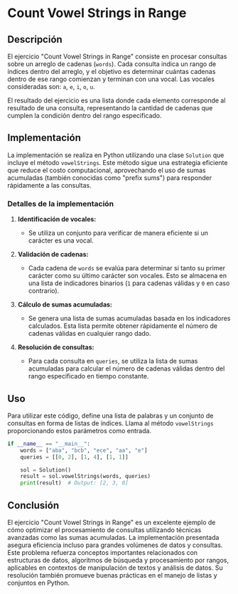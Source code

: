 # Count Vowel Strings in Range

## Descripción

El ejercicio "Count Vowel Strings in Range" consiste en procesar consultas sobre un arreglo de cadenas (`words`). Cada consulta indica un rango de índices dentro del arreglo, y el objetivo es determinar cuántas cadenas dentro de ese rango comienzan y terminan con una vocal. Las vocales consideradas son: `a`, `e`, `i`, `o`, `u`.

El resultado del ejercicio es una lista donde cada elemento corresponde al resultado de una consulta, representando la cantidad de cadenas que cumplen la condición dentro del rango especificado.

## Implementación

La implementación se realiza en Python utilizando una clase `Solution` que incluye el método `vowelStrings`. Este método sigue una estrategia eficiente que reduce el costo computacional, aprovechando el uso de sumas acumuladas (también conocidas como "prefix sums") para responder rápidamente a las consultas.

### Detalles de la implementación

1. **Identificación de vocales:**
   - Se utiliza un conjunto para verificar de manera eficiente si un carácter es una vocal.

2. **Validación de cadenas:**
   - Cada cadena de `words` se evalúa para determinar si tanto su primer carácter como su último carácter son vocales. Esto se almacena en una lista de indicadores binarios (`1` para cadenas válidas y `0` en caso contrario).

3. **Cálculo de sumas acumuladas:**
   - Se genera una lista de sumas acumuladas basada en los indicadores calculados. Esta lista permite obtener rápidamente el número de cadenas válidas en cualquier rango dado.

4. **Resolución de consultas:**
   - Para cada consulta en `queries`, se utiliza la lista de sumas acumuladas para calcular el número de cadenas válidas dentro del rango especificado en tiempo constante.

## Uso

Para utilizar este código, define una lista de palabras y un conjunto de consultas en forma de listas de índices. Llama al método `vowelStrings` proporcionando estos parámetros como entrada.

```python
if __name__ == "__main__":
    words = ["aba", "bcb", "ece", "aa", "e"]
    queries = [[0, 2], [1, 4], [1, 1]]

    sol = Solution()
    result = sol.vowelStrings(words, queries)
    print(result)  # Output: [2, 3, 0]
```

## Conclusión

El ejercicio "Count Vowel Strings in Range" es un excelente ejemplo de cómo optimizar el procesamiento de consultas utilizando técnicas avanzadas como las sumas acumuladas. La implementación presentada asegura eficiencia incluso para grandes volúmenes de datos y consultas. Este problema refuerza conceptos importantes relacionados con estructuras de datos, algoritmos de búsqueda y procesamiento por rangos, aplicables en contextos de manipulación de textos y análisis de datos. Su resolución también promueve buenas prácticas en el manejo de listas y conjuntos en Python.
